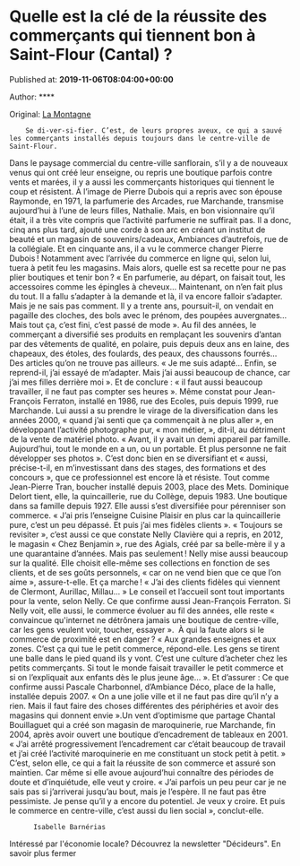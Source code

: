 
# Quelle est la clé de la réussite des commerçants qui tiennent bon à Saint-Flour (Cantal) ?

Published at: **2019-11-06T08:04:00+00:00**

Author: ****

Original: [La Montagne](https://www.lamontagne.fr/saint-flour-15100/actualites/quelle-est-la-cle-de-la-reussite-des-commercants-qui-tiennent-bon-a-saint-flour-cantal_13678161/)


        Se di-ver-si-fier. C’est, de leurs propres aveux, ce qui a sauvé les commerçants installés depuis toujours dans le centre-ville de Saint-Flour. 
      
Dans le paysage commercial du centre-ville sanflorain, s’il y a de nouveaux venus qui ont créé leur enseigne, ou repris une boutique parfois contre vents et marées, il y a aussi les commerçants historiques qui tiennent le coup et résistent.
À l’image de Pierre Dubois qui a repris avec son épouse Raymonde, en 1971, la parfumerie des Arcades, rue Marchande, transmise aujourd’hui à l’une de leurs filles, Nathalie. Mais, en bon visionnaire qu’il était, il a très vite compris que l’activité parfumerie ne suffirait pas. Il a donc, cinq ans plus tard, ajouté une corde à son arc en créant un institut de beauté et un magasin de souvenirs/cadeaux, Ambiances d’autrefois, rue de la collégiale.
Et en cinquante ans, il a vu le commerce changer Pierre Dubois ! Notamment avec l’arrivée du commerce en ligne qui, selon lui, tuera à petit feu les magasins.
Mais alors, quelle est sa recette pour ne pas plier boutiques et tenir bon ?
« En parfumerie, au départ, on faisait tout, les accessoires comme les épingles à cheveux… Maintenant, on n’en fait plus du tout. Il a fallu s’adapter à la demande et là, il va encore falloir s’adapter. Mais je ne sais pas comment. Il y a trente ans, poursuit-il, on vendait en pagaille des cloches, des bols avec le prénom, des poupées auvergnates… Mais tout ça, c’est fini, c’est passé de mode ».
Au fil des années, le commerçant a diversifié ses produits en remplaçant les souvenirs d’antan par des vêtements de qualité, en polaire, puis depuis deux ans en laine, des chapeaux, des étoles, des foulards, des peaux, des chaussons fourrés… Des articles qu’on ne trouve pas ailleurs. « Je me suis adapté… Enfin, se reprend-il, j’ai essayé de m’adapter. Mais j’ai aussi beaucoup de chance, car j’ai mes filles derrière moi ». Et de conclure : « il faut aussi beaucoup travailler, il ne faut pas compter ses heures ».
Même constat pour Jean-François Ferraton, installé en 1986, rue des Ecoles, puis depuis 1999, rue Marchande. Lui aussi a su prendre le virage de la diversification dans les années 2000, « quand j’ai senti que ça commençait à ne plus aller », en développant l’activité photographe pur, « mon métier, », dit-il, au détriment de la vente de matériel photo.
« Avant, il y avait un demi appareil par famille. Aujourd’hui, tout le monde en a un, ou un portable. Et plus personne ne fait développer ses photos ». C’est donc bien en se diversifiant et « aussi, précise-t-il, en m’investissant dans des stages, des formations et des concours », que ce professionnel est encore là et résiste.
Tout comme Jean-Pierre Tran, boucher installé depuis 2003, place des Mets.
Dominique Delort tient, elle, la quincaillerie, rue du Collège, depuis 1983. Une boutique dans sa famille depuis 1927. Elle aussi s’est diversifiée pour pérenniser son commerce. « J’ai pris l’enseigne Cuisine Plaisir en plus car la quincaillerie pure, c’est un peu dépassé. Et puis j’ai mes fidèles clients ».
« Toujours se revisiter », c’est aussi ce que constate Nelly Clavière qui a repris, en 2012, le magasin « Chez Benjamin », rue des Agials, créé par sa belle-mère il y a une quarantaine d’années. Mais pas seulement ! Nelly mise aussi beaucoup sur la qualité. Elle choisit elle-même ses collections en fonction de ses clients, et de ses goûts personnels, « car on ne vend bien que ce que l’on aime », assure-t-elle. Et ça marche ! « J’ai des clients fidèles qui viennent de Clermont, Aurillac, Millau... »
Le conseil et l’accueil sont tout importants pour la vente, selon Nelly. Ce que confirme aussi Jean-François Ferraton.
Si Nelly voit, elle aussi, le commerce évoluer au fil des années, elle reste « convaincue qu'internet ne détrônera jamais une boutique de centre-ville, car les gens veulent voir, toucher, essayer ». 
À qui la faute alors si le commerce de proximité est en danger ? « Aux grandes enseignes et aux zones. C’est ça qui tue le petit commerce, répond-elle. Les gens se tirent une balle dans le pied quand ils y vont. C’est une culture d’acheter chez les petits commerçants. Si tout le monde faisait travailler le petit commerce et si on l’expliquait aux enfants dès le plus jeune âge… ».
Et d’assurer :
Ce que confirme aussi Pascale Charbonnel, d’Ambiance Déco, place de la halle, installée depuis 2007. « On a une jolie ville et il ne faut pas dire qu’il n’y a rien. Mais il faut faire des choses différentes des périphéries et avoir des magasins qui donnent envie ».Un vent d’optimisme que partage Chantal Bouillaguet qui a créé son magasin de maroquinerie, rue Marchande, fin 2004, après avoir ouvert une boutique d’encadrement de tableaux en 2001. « J’ai arrêté progressivement l’encadrement car c’était beaucoup de travail et j’ai créé l’activité maroquinerie en me constituant un stock petit à petit. »
C’est, selon elle, ce qui a fait la réussite de son commerce et assuré son maintien. Car même si elle avoue aujourd’hui connaître des périodes de doute et d’inquiétude, elle veut y croire. « J’ai parfois un peu peur car je ne sais pas si j’arriverai jusqu’au bout, mais je l’espère. Il ne faut pas être pessimiste. Je pense qu’il y a encore du potentiel. Je veux y croire. Et puis le commerce en centre-ville, c’est aussi du lien social », conclut-elle. 

        
          Isabelle Barnérias
        
      
Intéressé par l'économie locale? Découvrez la newsletter "Décideurs".
En savoir plus fermer

